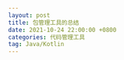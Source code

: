 ```yaml
---
layout: post
title: 包管理工具的总结
date: 2021-10-24 22:00:00 +0800
categories: 代码管理工具
tag: Java/Kotlin
---
```


